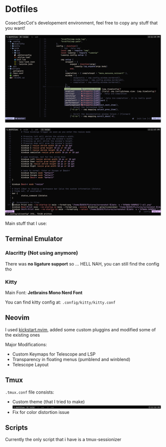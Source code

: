 # Dotfiles

CosecSecCot's developement environment, feel free to copy any stuff that you want!

![Screenshot 1](./Screenshots/screenshot-20240402-181949Z-all.png)

![Screenshot 1](./Screenshots/screenshot-20240402-181805Z-all.png)

Main stuff that I use:

## Terminal Emulator

### Alacritty (Not using anymore)

There was **no ligature support** so ... HELL NAH, you can still find the config tho

### Kitty

Main Font: **Jetbrains Mono Nerd Font**

You can find kitty config at: `.config/kitty/kitty.conf`


## Neovim

I used [kickstart.nvim](https://github.com/nvim-lua/kickstart.nvim), added some custom pluggins and modified some of the
existing ones

Major Modifications:
- Custom Keymaps for Telescope and LSP
- Transparency in floating menus (pumblend and winblend)
- Telescope Layout

## Tmux

`.tmux.conf` file consists:
- Custom theme (that I tried to make)
![Custom tmux statusbar](./Screenshots/screenshot-20240402-182338Z-selected.png)
- Fix for color distortion issue

## Scripts

Currently the only script that i have is a tmux-sessionizer
